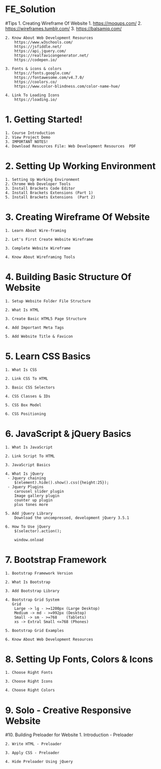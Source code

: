 # FE_Solution

#Tips 
	1. Creating Wireframe Of Website
		1. https://moqups.com/
		2. https://wireframes.tumblr.com/
		3. https://balsamiq.com/

	2. Know About Web Development Resources
		https://www.w3schools.com/
		https://jsfiddle.net/
		https://api.jquery.com/
		https://realfavicongenerator.net/
		https://codepen.io/
	
	3. Fonts & icons & colors
		https://fonts.google.com/
		https://fontawesome.com/v4.7.0/
		https://coolors.co/
		https://www.color-blindness.com/color-name-hue/

	4. Link To Loading Icons
		https://loading.io/
	
# 1. Getting Started!
	1. Course Introduction
	2. View Project Demo
	3. IMPORTANT NOTES!
	4. Download Resources File: Web Development Resources  PDF
	
# 2. Setting Up Working Environment
	1. Setting Up Working Environment
	2. Chrome Web Developer Tools
	3. Install Brackets Code Editor
	4. Install Brackets Extensions (Part 1)
	5. Install Brackets Extensions  (Part 2)
	
# 3. Creating Wireframe Of Website
	1. Learn About Wire-framing
	
	2. Let's First Create Website Wireframe
	
	3. Complete Website Wireframe
	
	4. Know About Wireframing Tools
	
# 4. Building Basic Structure Of Website

	1. Setup Website Folder File Structure
	
	2. What Is HTML

	3. Create Basic HTML5 Page Structure
		
	4. Add Important Meta Tags
	
	5. Add Website Title & Favicon

# 5. Learn CSS Basics
	1. What Is CSS
	
	2. Link CSS To HTML
	
	3. Basic CSS Selectors
	
	4. CSS Classes & IDs
	
	5. CSS Box Model
	
	6. CSS Positioning

# 6. JavaScript & jQuery Basics
	1. What Is JavaScript
	
	2. Link Script To HTML
	
	3. JavaScript Basics
	
	4. What Is jQuery
	 - Jquery chaining
		$(element).hide().show().css({height:25});
	 - Jquery Plugins
		carousel slider plugin
		Image gallery plugin
		counter up plugin
		plus tones more
	
	5. Add jQuery Library
		Download the uncompressed, development jQuery 3.5.1
	
	6. How To Use jQuery
		$(selector).action();
		
		window.onload

# 7. Bootstrap Framework
	1. Bootstrap Framework Version
	
	2. What Is Bootstrap
	
	3. Add Bootstrap Library
	
	4. Bootstrap Grid System
	   Grid 
		Large -> lg - >=1200px (Large Desktop)
		Medium -> md - >=992px (Desktop)
		Small -> sm - >=768    (Tablets)
		xs -> Extral Small <=768 (Phones)
			
	5. Bootstrap Grid Examples
	
	6. Know About Web Development Resources

# 8. Setting Up Fonts, Colors & Icons
	1. Choose Right Fonts
	
	3. Choose Right Icons
	
	4. Choose Right Colors
	
# 9. Solo - Creative Responsive Website

#10. Building Preloader for Website
	1. Introduction - Preloader
	
	2. Write HTML - Preloader
	
	3. Apply CSS - Preloader
	
	4. Hide Preloader Using jQuery